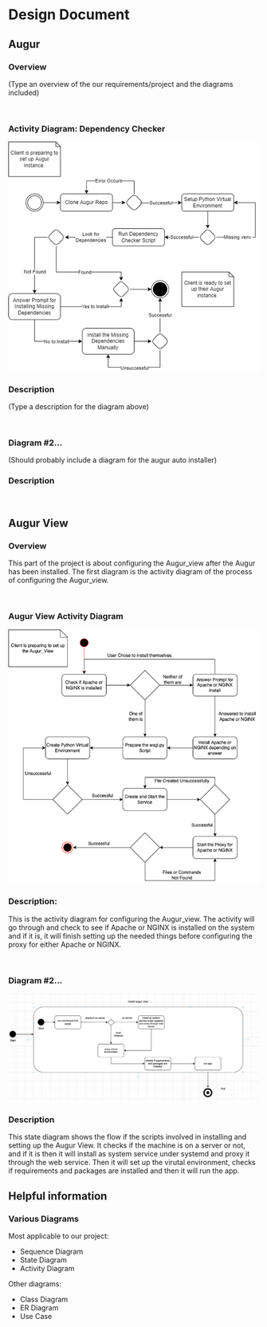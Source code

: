 # Design Document

## Augur
### Overview
(Type an overview of the our requirements/project and the diagrams included)

<br>

### Activity Diagram: Dependency Checker
![diagram](./diagrams/augur_activity_diagram.png)
<this is how you insert a picture into the md>

### Description
(Type a description for the diagram above)

<br>

### Diagram #2...
(Should probably include a diagram for the augur auto installer)
### Description

<br>

## Augur View
### Overview
This part of the project is about configuring the Augur_view after the Augur has been installed. The first diagram is the activity diagram of the process of configuring the Augur_view.

<br>

### Augur View Activity Diagram
![diagram](./diagrams/AugurViewActivityDiagram.drawio.png)

### Description:
This is the activity diagram for configuring the Augur_view. The activity will go through and check to see if Apache or NGINX is installed on the system and if it is, it will finish setting up the needed things before configuring the proxy for either Apache or NGINX.

<br>
  
### Diagram #2...
![diagram](./diagrams/augur_view_state_diagram.png)
### Description
This state diagram shows the flow if the scripts involved in installing and setting up the Augur View. It checks if the machine is on a server or not, and if it is then it will install as system service under systemd and proxy it through the web service. Then it will set up the virutal environment, checks if requirements and packages are installed and then it will run the app.
<br>

## Helpful information
### Various Diagrams
Most applicable to our project:
* Sequence Diagram
* State Diagram
* Activity Diagram

Other diagrams:
* Class Diagram
* ER Diagram
* Use Case
